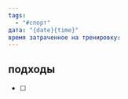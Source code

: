 ```yaml
---
tags:
  - "#спорт"
дата: "{date}{time}"
время затраченное на тренировку:
---
```


## подходы

 - [ ] 

 


